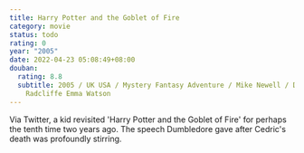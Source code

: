 ```yaml
---
title: Harry Potter and the Goblet of Fire
category: movie
status: todo
rating: 0
year: "2005"
date: 2022-04-23 05:08:49+08:00
douban:
  rating: 8.8
  subtitle: 2005 / UK USA / Mystery Fantasy Adventure / Mike Newell / Daniel
    Radcliffe Emma Watson
---
```


Via Twitter, a kid revisited 'Harry Potter and the Goblet of Fire' for perhaps the tenth time two years ago. The speech Dumbledore gave after Cedric's death was profoundly stirring.
